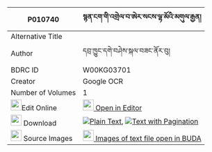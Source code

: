 |P010740|སྙན་ངག་གི་འགྲེལ་བ་ཨེར་སངས་ལྷ་མོའི་མགུལ་རྒྱན། 
| --- | --- 
|Alternative Title |
|Author| དབྲ་ཁྱུང་དགེ་བཤེས་སྐལ་བཟང་ནོར་བུ།
|BDRC ID | W00KG03701
|Creator | Google OCR
|Number of Volumes| 1
|<img width="25" src="https://img.icons8.com/color/25/000000/edit-property.png">Edit Online| [<img width="25" src="https://avatars.githubusercontent.com/u/45091458?s=200&v=4"> Open in Editor](http://editor.openpecha.org/P010740)
|<img width="25" src="https://img.icons8.com/fluent/48/000000/download-2.png"/>  Download | [![](https://img.icons8.com/color/20/000000/txt.png)Plain Text](https://github.com/Openpecha/P010740/releases/download/v1/nyenngak_gi_drelwa_e_ra_sang_l_plain_P010740.zip), [![](https://img.icons8.com/color/20/000000/txt.png)Text with Pagination](https://github.com/Openpecha/P010740/releases/download/v1/nyenngak_gi_drelwa_e_ra_sang_l_pages_P010740.zip)
|<img width="25" src="https://img.icons8.com/plasticine/100/000000/pictures-folder.png"/>  Source Images | [<img width="25" src="https://library.bdrc.io/icons/BUDA-small.svg"> Images of text file open in BUDA](https://library.bdrc.io/show/bdr:W00KG03701)